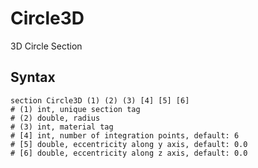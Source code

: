 # Circle3D

3D Circle Section

## Syntax

```
section Circle3D (1) (2) (3) [4] [5] [6]
# (1) int, unique section tag
# (2) double, radius
# (3) int, material tag
# [4] int, number of integration points, default: 6
# [5] double, eccentricity along y axis, default: 0.0
# [6] double, eccentricity along z axis, default: 0.0
```
